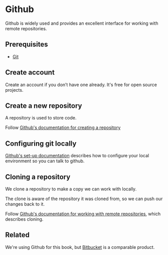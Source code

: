 # Github

Github is widely used and provides an excellent interface for working with remote repositories.

## Prerequisites

* [Git](git.md)

## Create account

Create an account if you don’t have one already. It's free for open source projects.

## Create a new repository

A repository is used to store code.

Follow [Github's documentation for creating a repository](https://help.github.com/articles/create-a-repo/)

## Configuring git locally

[Github's set-up documentation](https://help.github.com/articles/set-up-git/) describes how to configure your local environment so you can talk to github.

## Cloning a repository

We clone a repository to make a copy we can work with locally.

The clone is aware of the repository it was cloned from, so we can push our changes back to it.

Follow [Github's documentation for working with remote repositories](https://help.github.com/articles/fetching-a-remote/), which describes cloning.

## Related

We're using Github for this book, but [Bitbucket](https://bitbucket.org/) is a comparable product.
